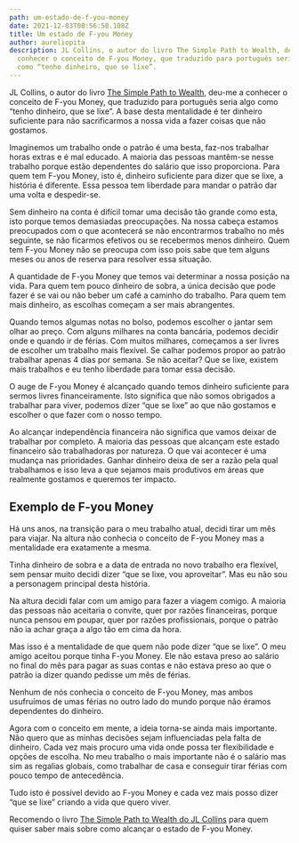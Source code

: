 ```yaml
---
path: um-estado-de-f-you-money
date: 2021-12-03T08:56:58.108Z
title: Um estado de F-you Money
author: aureliopita
description: JL Collins, o autor do livro The Simple Path to Wealth, deu-me a
  conhecer o conceito de F-you Money, que traduzido para português seria algo
  como “tenho dinheiro, que se lixe”.
---
```

JL Collins, o autor do livro [The Simple Path to Wealth](https://amzn.to/3dme177), deu-me a conhecer o conceito de F-you Money, que traduzido para português seria algo como “tenho dinheiro, que se lixe”. A base desta mentalidade é ter dinheiro suficiente para não sacrificarmos a nossa vida a fazer coisas que não gostamos.

Imaginemos um trabalho onde o patrão é uma besta, faz-nos trabalhar horas extras e é mal educado. A maioria das pessoas mantêm-se nesse trabalho porque estão dependentes do salário que isso proporciona. Para quem tem F-you Money, isto é, dinheiro suficiente para dizer que se lixe, a história é diferente. Essa pessoa tem liberdade para mandar o patrão dar uma volta e despedir-se.

Sem dinheiro na conta é difícil tomar uma decisão tão grande como esta, isto porque temos demasiadas preocupações. Na nossa cabeça estamos preocupados com o que acontecerá se não encontrarmos trabalho no mês seguinte, se não ficarmos efetivos ou se recebermos menos dinheiro. Quem tem F-you Money não se preocupa com isso pois sabe que tem alguns meses ou anos de reserva para resolver essa situação.

A quantidade de F-you Money que temos vai determinar a nossa posição na vida. Para quem tem pouco dinheiro de sobra, a única decisão que pode fazer é se vai ou não beber um café a caminho do trabalho. Para quem tem mais dinheiro, as escolhas começam a ser mais abrangentes. 

Quando temos algumas notas no bolso, podemos escolher o jantar sem olhar ao preço. Com alguns milhares na conta bancária, podemos decidir onde e quando ir de férias. Com muitos milhares, começamos a ser livres de escolher um trabalho mais flexível. Se calhar podemos propor ao patrão trabalhar apenas 4 dias por semana. Se não aceitar? Que se lixe, existem mais trabalhos e eu tenho liberdade para tomar essa decisão. 

O auge de F-you Money é alcançado quando temos dinheiro suficiente para sermos livres financeiramente. Isto significa que não somos obrigados a trabalhar para viver, podemos dizer “que se lixe” ao que não gostamos e escolher o que fazer com o nosso tempo.

Ao alcançar independência financeira não significa que vamos deixar de trabalhar por completo. A maioria das pessoas que alcançam este estado financeiro são trabalhadoras por natureza. O que vai acontecer é uma mudança nas prioridades. Ganhar dinheiro deixa de ser a razão pela qual trabalhamos e isso leva a que sejamos mais produtivos em áreas que realmente gostamos e queremos ter impacto.

## Exemplo de F-you Money

Há uns anos, na transição para o meu trabalho atual, decidi tirar um mês para viajar. Na altura não conhecia o conceito de F-you Money mas a mentalidade era exatamente a mesma.

Tinha dinheiro de sobra e a data de entrada no novo trabalho era flexível, sem pensar muito decidi dizer “que se lixe, vou aproveitar”. Mas eu não sou a personagem principal desta história. 

Na altura decidi falar com um amigo para fazer a viagem comigo. A maioria das pessoas não aceitaria o convite, quer por razões financeiras, porque nunca pensou em poupar, quer por razões profissionais, porque o patrão não ia achar graça a algo tão em cima da hora.

Mas isso é a mentalidade de que quem não pode dizer “que se lixe”. O meu amigo aceitou porque tinha F-you Money. Ele não estava preso ao salário no final do mês para pagar as suas contas e não estava preso ao que o patrão ia dizer quando pedisse um mês de férias.

Nenhum de nós conhecia o conceito de F-you Money, mas ambos usufruímos de umas férias no outro lado do mundo porque não éramos dependentes do dinheiro.

Agora com o conceito em mente, a ideia torna-se ainda mais importante. Não quero que as minhas decisões sejam influenciadas pela falta de dinheiro. Cada vez mais procuro uma vida onde possa ter flexibilidade e opções de escolha. No meu trabalho o mais importante não é o salário mas sim as regalias globais, como trabalhar de casa e conseguir tirar férias com pouco tempo de antecedência. 

Tudo isto é possível devido ao F-you Money e cada vez mais posso dizer “que se lixe” criando a vida que quero viver.

Recomendo o livro [The Simple Path to Wealth do JL Collins](https://amzn.to/3dme177) para quem quiser saber mais sobre como alcançar o estado de F-you Money.